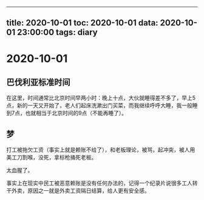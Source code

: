 
---
title: 2020-10-01
toc: 2020-10-01
data: 2020-10-01 23:00:00
tags: diary
---


# 2020-10-01

## 巴伐利亚标准时间

在这里，时间通常比北京时间早两小时：晚上十点，大伙就睡得差不多了，早上5点，新的一天又开始了，老人们起床洗漱出门买菜，而我继续呼呼大睡，我一般睡到7点，也就相当于北京时间的9点（不能再睡了）。

## 梦

打工被拖欠工资（事实上就是赖账不给了），和老板理论，被骂，起冲突，被人用美工刀割喉，没死，拿标枪捅死老板。

太血腥了。

事实上在现实中民工被恶意赖账是没有任何办法的，记得一个纪录片说很多工人转干外卖，原因之一就是外卖工资隔日结算，给人更有安全感。


